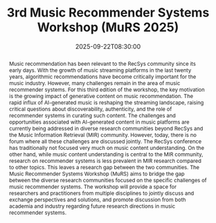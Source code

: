 ---
title: "3rd Music Recommender Systems Workshop (MuRS 2025)"
cms_exclude: true
type: talks

draft: false
reading_time: false  # Show estimated reading time?
share: true  # Show social sharing links?
profile: false  # Show author profile?
commentable: false  # Allow visitors to comment? Supported by the Page, Post, and Docs content types.
editable: false  # Allow visitors to edit the page? Supported by the Page, Post, and Docs content types.

event: "3rd Music Recommender Systems Workshop (MuRS 2025), co-located with RecSys 2025"
event_url: "https://sites.google.com/view/murs-2025"

location:  O2 universum Convention Center
address:
#  street: 
  city: Prague
#  region: WA
#  postcode: '1080'
  country: Czech Republic

summary: 3rd Music Recommender Systems Workshop (MuRS 2025), co-located with RecSys 2025.
abstract: "Music recommendation has been relevant to the RecSys community since its early days. With the growth of music streaming platforms in the last twenty years, algorithmic recommendations have become critically important for the music industry. However, many challenges remain in the area of music recommender systems. For this third edition of the workshop, the key motivation is the growing impact of generative content on music recommendation. The rapid influx of AI-generated music is reshaping the streaming landscape, raising critical questions about discoverability, authenticity, and the role of recommender systems in curating such content. The challenges and opportunities associated with AI-generated content in music platforms are currently being addressed in diverse research communities beyond RecSys and the Music Information Retrieval (MIR) community. However, today, there is no forum where all these challenges are discussed jointly. The RecSys conference has traditionally not focused very much on music content understanding. On the other hand, while music content understanding is central to the MIR community, research on recommender systems is less prevalent in MIR research compared to other topics. This leaves a research gap between the two communities. The Music Recommender Systems Workshop (MuRS) aims to bridge the gap between the diverse research communities focused on the specific challenges of music recommender systems. The workshop will provide a space for researchers and practitioners from multiple disciplines to jointly discuss and exchange perspectives and solutions, and promote discussion from both academia and industry regarding future research directions in music recommender systems."

# Talk start and end times.
#   End time can optionally be hidden by prefixing the line with `#`.
date: "2025-09-22T08:30:00" #-05:00"
date_end: "2025-09-22T12:30:00" #-05:00"
all_day: false


# Schedule page publish date (NOT talk date).
publishDate: "2025-04-05T00:00:00Z"

authors:
- Andrés Ferraro
- Lorenzo Porcaro
- Christine Bauer
tags: [workshop, MuRS, music, music recommender systems, music information retrieval, MIR, recommender systems, RecSys, GenAI]
categories:
  - event

# Is this a featured talk? (true/false)
featured: false

image:
#  caption: 'Image credit: [**Unsplash**](https://unsplash.com/photos/bzdhc5b3Bxs)'
  focal_point: Smart
  preview_only: false
  placement: 1

projects: []
doi: 10.1145/3705328.3748000
---
